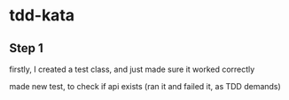 # tdd-kata

## Step 1

firstly, I created a test class, and just made sure it worked correctly

made new test, to check if api exists (ran it and failed it, as TDD demands)
